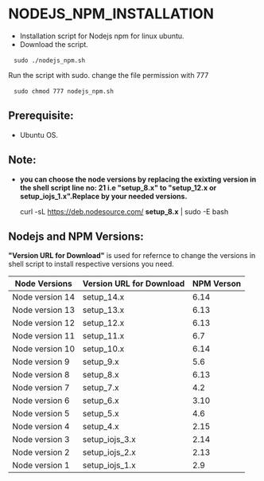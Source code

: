 # NODEJS_NPM_INSTALLATION

* Installation script for Nodejs npm  for linux ubuntu.
* Download the script.

` ` ` sudo ./nodejs_npm.sh ` ` `

Run the script with sudo.
change the file permission with 777

` ` ` sudo chmod 777 nodejs_npm.sh ` ` `

## Prerequisite:

   * Ubuntu OS.
## Note:

* **you can choose the node versions by replacing the exixting version in the shell script line no: 21 i.e "setup_8.x" to "setup_12.x or setup_iojs_1.x".Replace by your needed versions.**

     curl -sL https://deb.nodesource.com/ **setup_8.x** | sudo -E bash 
    
    
 ## Nodejs and NPM Versions:
   
   **"Version URL for Download"** is used for refernce to change the versions in shell script to install respective versions you need. 
    
   Node Versions   | Version URL for Download | NPM Verson
   ----------------|--------------------------|------------
   Node version 14 | setup_14.x | 6.14
   Node version 13 | setup_13.x | 6.13  
   Node version 12 | setup_12.x | 6.13
   Node version 11 | setup_11.x | 6.7
   Node version 10 | setup_10.x | 6.14
   Node version 9  | setup_9.x  | 5.6
   Node version 8  |setup_8.x   | 6.13
   Node version 7  | setup_7.x  | 4.2
   Node version 6  | setup_6.x  | 3.10
   Node version 5  | setup_5.x  | 4.6
   Node version 4  | setup_4.x  | 2.15
   Node version 3  | setup_iojs_3.x  | 2.14
   Node version 2  | setup_iojs_2.x  | 2.13
   Node version 1  | setup_iojs_1.x  | 2.9
